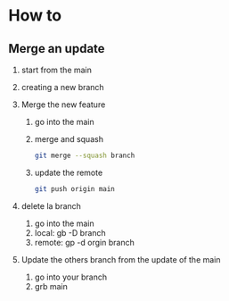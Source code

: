 # How to

## Merge an update

1. start from the main
2. creating a new branch
3. Merge the new feature

   1. go into the main
   1. merge and squash

       ```sh
       git merge --squash branch
       ```
   1. update the remote

       ```sh
       git push origin main
       ```

4. delete la branch

   1. go into the main
   1. local: gb -D branch
   1. remote: gp -d orgin branch

5. Update the others branch from the update of the main

   1. go into your branch
   1. grb main
